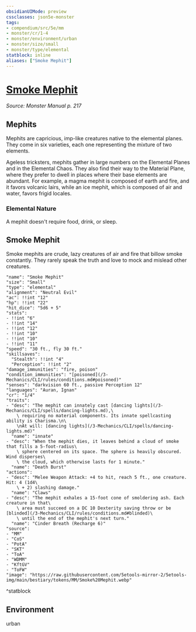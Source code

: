 ```yaml
---
obsidianUIMode: preview
cssclasses: json5e-monster
tags:
- compendium/src/5e/mm
- monster/cr/1-4
- monster/environment/urban
- monster/size/small
- monster/type/elemental
statblock: inline
aliases: ["Smoke Mephit"]
---
```

# [Smoke Mephit](3-Mechanics\CLI\bestiary\elemental/smoke-mephit.md)
*Source: Monster Manual p. 217*  

## Mephits

Mephits are capricious, imp-like creatures native to the elemental planes. They come in six varieties, each one representing the mixture of two elements.

Ageless tricksters, mephits gather in large numbers on the Elemental Planes and in the Elemental Chaos. They also find their way to the Material Plane, where they prefer to dwell in places where their base elements are abundant. For example, a magma mephit is composed of earth and fire, and it favors volcanic lairs, while an ice mephit, which is composed of air and water, favors frigid locales.

### Elemental Nature

A mephit doesn't require food, drink, or sleep.

## Smoke Mephit

Smoke mephits are crude, lazy creatures of air and fire that billow smoke constantly. They rarely speak the truth and love to mock and mislead other creatures.

```statblock
"name": "Smoke Mephit"
"size": "Small"
"type": "elemental"
"alignment": "Neutral Evil"
"ac": !!int "12"
"hp": !!int "22"
"hit_dice": "5d6 + 5"
"stats":
- !!int "6"
- !!int "14"
- !!int "12"
- !!int "10"
- !!int "10"
- !!int "11"
"speed": "30 ft., fly 30 ft."
"skillsaves":
  "Stealth": !!int "4"
  "Perception": !!int "2"
"damage_immunities": "fire, poison"
"condition_immunities": "[poisoned](/3-Mechanics/CLI/rules/conditions.md#poisoned)"
"senses": "darkvision 60 ft., passive Perception 12"
"languages": "Auran, Ignan"
"cr": "1/4"
"traits":
- "desc": "The mephit can innately cast [dancing lights](/3-Mechanics/CLI/spells/dancing-lights.md),\
    \ requiring no material components. Its innate spellcasting ability is Charisma.\n\
    \nAt will: [dancing lights](/3-Mechanics/CLI/spells/dancing-lights.md)"
  "name": "innate"
- "desc": "When the mephit dies, it leaves behind a cloud of smoke that fills a 5-foot-radius\
    \ sphere centered on its space. The sphere is heavily obscured. Wind disperses\
    \ the cloud, which otherwise lasts for 1 minute."
  "name": "Death Burst"
"actions":
- "desc": "Melee Weapon Attack: +4 to hit, reach 5 ft., one creature. Hit: 4 (1d4\
    \ + 2) slashing damage."
  "name": "Claws"
- "desc": "The mephit exhales a 15-foot cone of smoldering ash. Each creature in that\
    \ area must succeed on a DC 10 Dexterity saving throw or be [blinded](/3-Mechanics/CLI/rules/conditions.md#blinded)\
    \ until the end of the mephit's next turn."
  "name": "Cinder Breath (Recharge 6)"
"source":
- "MM"
- "CoS"
- "PotA"
- "SKT"
- "ToA"
- "WDMM"
- "KftGV"
- "ToFW"
"image": "https://raw.githubusercontent.com/5etools-mirror-2/5etools-img/main/bestiary/tokens/MM/Smoke%20Mephit.webp"
```
^statblock

## Environment

urban